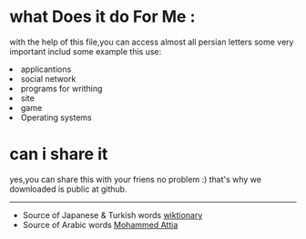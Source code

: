 # what Does it do For Me :
with the help of this file,you can access almost all persian letters some very important includ some example this use:
<li> 
  applicantions 
</li> 
<li> 
  social network
</li> 
<li> 
programs for writhing 
</li> 
<li> 
  site 
</li> 
<li> game 
<li> Operating systems  

# can i share it 
yes,you can share this with your friens no problem :) that's why we downloaded is public at github.  

---
 - Source of Japanese & Turkish words  [wiktionary](https://en.wiktionary.org/) 
 - Source of Arabic words [Mohammed Attia](https://sourceforge.net/u/mohammedattia/profile/)

